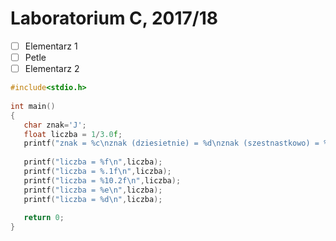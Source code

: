 # Laboratorium C, 2017/18

- [ ] Elementarz 1
- [ ] Petle
- [ ] Elementarz 2

```c
#include<stdio.h>
 
int main()
{
   char znak='J';
   float liczba = 1/3.0f;
   printf("znak = %c\nznak (dziesietnie) = %d\nznak (szestnastkowo) = %x\nznak (osemkowo) = %o\n",znak,znak,znak,znak);   
 
   printf("liczba = %f\n",liczba);
   printf("liczba = %.1f\n",liczba);
   printf("liczba = %10.2f\n",liczba);
   printf("liczba = %e\n",liczba);
   printf("liczba = %d\n",liczba);
 
   return 0;
}
```
